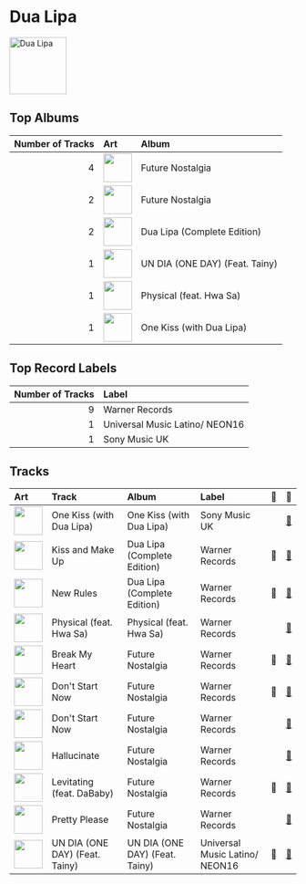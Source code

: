 
# Dua Lipa


<img src="https://i.scdn.co/image/ab6761610000e5ebd42a27db3286b58553da8858" alt="Dua Lipa" width="100" />

## Top Albums

|   Number of Tracks | Art                                                                                              | Album                          |
|-------------------:|:-------------------------------------------------------------------------------------------------|:-------------------------------|
|                  4 | <img src="https://i.scdn.co/image/ab67616d0000b273bd26ede1ae69327010d49946" alt="" width="50" /> | Future Nostalgia               |
|                  2 | <img src="https://i.scdn.co/image/ab67616d0000b273d4daf28d55fe4197ede848be" alt="" width="50" /> | Future Nostalgia               |
|                  2 | <img src="https://i.scdn.co/image/ab67616d0000b2731764e1a1b94e887206782640" alt="" width="50" /> | Dua Lipa (Complete Edition)    |
|                  1 | <img src="https://i.scdn.co/image/ab67616d0000b273312bd86cc2db22fde885ee73" alt="" width="50" /> | UN DIA (ONE DAY) (Feat. Tainy) |
|                  1 | <img src="https://i.scdn.co/image/ab67616d0000b27389fba37a3d30c462059917bd" alt="" width="50" /> | Physical (feat. Hwa Sa)        |
|                  1 | <img src="https://i.scdn.co/image/ab67616d0000b273d09f96d82310d4d77c14c108" alt="" width="50" /> | One Kiss (with Dua Lipa)       |

## Top Record Labels

|   Number of Tracks | Label                          |
|-------------------:|:-------------------------------|
|                  9 | Warner Records                 |
|                  1 | Universal Music Latino/ NEON16 |
|                  1 | Sony Music UK                  |

## Tracks

| Art                                                                                              | Track                          | Album                          | Label                          | 💚   | 🔗                                                          |
|:-------------------------------------------------------------------------------------------------|:-------------------------------|:-------------------------------|:-------------------------------|:----|:-----------------------------------------------------------|
| <img src="https://i.scdn.co/image/ab67616d0000b273d09f96d82310d4d77c14c108" alt="" width="50" /> | One Kiss (with Dua Lipa)       | One Kiss (with Dua Lipa)       | Sony Music UK                  |     | [🔗](https://open.spotify.com/track/7ef4DlsgrMEH11cDZd32M6) |
| <img src="https://i.scdn.co/image/ab67616d0000b2731764e1a1b94e887206782640" alt="" width="50" /> | Kiss and Make Up               | Dua Lipa (Complete Edition)    | Warner Records                 | 💚   | [🔗](https://open.spotify.com/track/7jr3iPu4O4bTCVwLMbdU2i) |
| <img src="https://i.scdn.co/image/ab67616d0000b2731764e1a1b94e887206782640" alt="" width="50" /> | New Rules                      | Dua Lipa (Complete Edition)    | Warner Records                 | 💚   | [🔗](https://open.spotify.com/track/43oK4OAWUsRZUDVeHtKI4U) |
| <img src="https://i.scdn.co/image/ab67616d0000b27389fba37a3d30c462059917bd" alt="" width="50" /> | Physical (feat. Hwa Sa)        | Physical (feat. Hwa Sa)        | Warner Records                 |     | [🔗](https://open.spotify.com/track/23jEeXRyrjFbfs2Q8tBwdI) |
| <img src="https://i.scdn.co/image/ab67616d0000b273bd26ede1ae69327010d49946" alt="" width="50" /> | Break My Heart                 | Future Nostalgia               | Warner Records                 | 💚   | [🔗](https://open.spotify.com/track/017PF4Q3l4DBUiWoXk4OWT) |
| <img src="https://i.scdn.co/image/ab67616d0000b273d4daf28d55fe4197ede848be" alt="" width="50" /> | Don't Start Now                | Future Nostalgia               | Warner Records                 | 💚   | [🔗](https://open.spotify.com/track/1AVtceapuF36oZqI9gzp0o) |
| <img src="https://i.scdn.co/image/ab67616d0000b273bd26ede1ae69327010d49946" alt="" width="50" /> | Don't Start Now                | Future Nostalgia               | Warner Records                 |     | [🔗](https://open.spotify.com/track/3PfIrDoz19wz7qK7tYeu62) |
| <img src="https://i.scdn.co/image/ab67616d0000b273bd26ede1ae69327010d49946" alt="" width="50" /> | Hallucinate                    | Future Nostalgia               | Warner Records                 |     | [🔗](https://open.spotify.com/track/1nYeVF5vIBxMxfPoL0SIWg) |
| <img src="https://i.scdn.co/image/ab67616d0000b273d4daf28d55fe4197ede848be" alt="" width="50" /> | Levitating (feat. DaBaby)      | Future Nostalgia               | Warner Records                 | 💚   | [🔗](https://open.spotify.com/track/5nujrmhLynf4yMoMtj8AQF) |
| <img src="https://i.scdn.co/image/ab67616d0000b273bd26ede1ae69327010d49946" alt="" width="50" /> | Pretty Please                  | Future Nostalgia               | Warner Records                 |     | [🔗](https://open.spotify.com/track/6DXZiYUbrYgrVIhfX3U9Z2) |
| <img src="https://i.scdn.co/image/ab67616d0000b273312bd86cc2db22fde885ee73" alt="" width="50" /> | UN DIA (ONE DAY) (Feat. Tainy) | UN DIA (ONE DAY) (Feat. Tainy) | Universal Music Latino/ NEON16 | 💚   | [🔗](https://open.spotify.com/track/0EhpEsp4L0oRGM0vmeaN5e) |